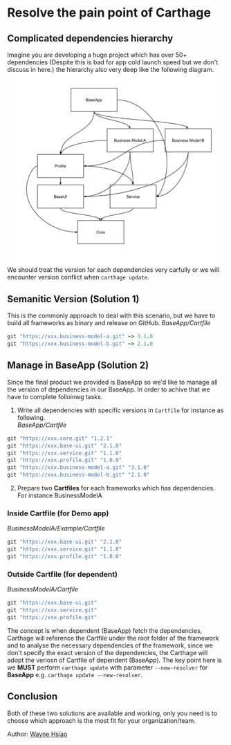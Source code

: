 # Resolve the pain point of Carthage

## Complicated dependencies hierarchy
Imagine you are developing a huge project which has over 50+ dependencies (Despite this is bad for app cold launch speed but we don't discuss in here.) the hierarchy also very deep like the following diagram.
![](/.assets/carthage_dependencies.png)
We should treat the version for each dependencies very carfully or we will encounter version conflict when `carthage update`.

## Semanitic Version (Solution 1)
This is the commonly approach to deal with this scenario, but we have to build all frameworks as binary and release on GitHub.
*BaseApp/Cartfile*
```ruby
git "https://xxx.business-model-a.git" ~> 3.1.0
git "https://xxx.business-model-b.git" ~> 2.1.0
```

## Manage in BaseApp (Solution 2)
Since the final product we provided is BaseApp so we'd like to manage all the version of dependencies in our BaseApp. In order to achive that we have to complete folloinwg tasks.
1. Write all dependencies with specific versions in `Cartfile` for instance as following.   
*BaseApp/Cartfile*
```ruby
git "https://xxx.core.git" "1.2.1"
git "https://xxx.base-ui.git" "2.1.0"
git "https://xxx.service.git" "1.1.0"
git "https://xxx.profile.git" "1.0.0"
git "https://xxx.business-model-a.git" "3.1.0"
git "https://xxx.business-model-b.git" "2.1.0"
```
2. Prepare two **Cartfiles** for each frameworks which has dependencies.
For instance BusinessModelA
### Inside Cartfile (for Demo app)
*BusinessModelA/Example/Cartfile*
```ruby
git "https://xxx.base-ui.git" "2.1.0"
git "https://xxx.service.git" "1.1.0"
git "https://xxx.profile.git" "1.0.0"
```
### Outside Cartfile (for dependent)
*BusinessModelA/Cartfile*
```ruby
git "https://xxx.base-ui.git"
git "https://xxx.service.git"
git "https://xxx.profile.git"
```
The concept is when dependent (BaseApp) fetch the dependencies, Carthage will reference the Cartfile under the root folder of the framework and to analyse the necessary dependencies of the framework, since we don't specify the exact version of the dependencies, the Carthage will adopt the veriosn of Cartfile of dependent (BaseApp).
The key point here is we **MUST** perform `carthage update` with parameter `--new-resolver` for **BaseApp** e.g. `carthage update --new-resolver`.

## Conclusion
Both of these two solutions are available and working, only you need is to choose which approach is the most fit for your organization/team.

Author: [Wayne Hsiao](mailto:chronicqazxc@gmail.com)
